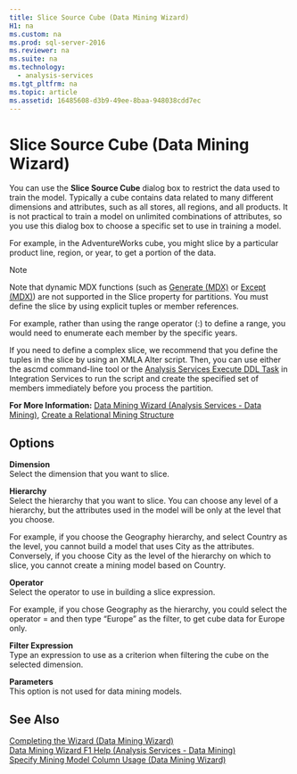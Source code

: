 ```yaml
---
title: Slice Source Cube (Data Mining Wizard)
H1: na
ms.custom: na
ms.prod: sql-server-2016
ms.reviewer: na
ms.suite: na
ms.technology: 
  - analysis-services
ms.tgt_pltfrm: na
ms.topic: article
ms.assetid: 16485608-d3b9-49ee-8baa-948038cdd7ec
---
```

# Slice Source Cube (Data Mining Wizard)
  You can use the **Slice Source Cube** dialog box to restrict the data used to train the model. Typically a cube contains data related to many different dimensions and attributes, such as all stores, all regions, and all products. It is not practical to train a model on unlimited combinations of attributes, so you use this dialog box to choose a specific set to use in training a model.  
  
 For example, in the AdventureWorks cube, you might slice by a particular product line, region, or year, to get a portion of the data.  
  
> [!NOTE]  
>  Note that dynamic MDX functions \(such as [Generate &#40;MDX&#41;](../Topic/Generate%20\(MDX\).md) or [Except &#40;MDX&#41;](../Topic/Except%20\(MDX\).md)\) are not supported in the Slice property for partitions. You must define the slice by using explicit tuples or member references.  
>   
>  For example, rather than using the range operator \(:\) to define a range, you would need to enumerate each member by the specific years.  
>   
>  If you need to define a complex slice, we recommend that you define the tuples in the slice by using an XMLA Alter script. Then, you can use either the ascmd command\-line tool or the [Analysis Services Execute DDL Task](../../Topics/TopicNameNotContainA/Analysis-Services-Execute-DDL-Task.md) in Integration Services to run the script and create the specified set of members immediately before you process the partition.  
  
 **For More Information:** [Data Mining Wizard &#40;Analysis Services - Data Mining&#41;](../../Topics/TopicNameNotContainA/Data-Mining-Wizard--Analysis-Services---Data-Mining-.md), [Create a Relational Mining Structure](../../Topics/TopicNameContainA/Create-a-Relational-Mining-Structure.md)  
  
## Options  
 **Dimension**  
 Select the dimension that you want to slice.  
  
 **Hierarchy**  
 Select the hierarchy that you want to slice. You can choose any level of a hierarchy, but the attributes used in the model will be only at the level that you choose.  
  
 For example, if you choose the Geography hierarchy, and select Country as the level, you cannot build a model that uses City as the attributes. Conversely, if you choose City as the level of the hierarchy on which to slice, you cannot create a mining model based on Country.  
  
 **Operator**  
 Select the operator to use in building a slice expression.  
  
 For example, if you chose Geography as the hierarchy, you could select the operator \= and then type “Europe” as the filter, to get cube data for Europe only.  
  
 **Filter Expression**  
 Type an expression to use as a criterion when filtering the cube on the selected dimension.  
  
 **Parameters**  
 This option is not used for data mining models.  
  
## See Also  
 [Completing the Wizard &#40;Data Mining Wizard&#41;](../../Topics/TopicNameNotContainA/Completing-the-Wizard--Data-Mining-Wizard-.md)   
 [Data Mining Wizard F1 Help &#40;Analysis Services - Data Mining&#41;](../../Topics/TopicNameNotContainA/Data-Mining-Wizard-F1-Help--Analysis-Services---Data-Mining-.md)   
 [Specify Mining Model Column Usage &#40;Data Mining Wizard&#41;](../../Topics/TopicNameNotContainA/Specify-Mining-Model-Column-Usage--Data-Mining-Wizard-.md)  
  
  